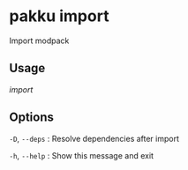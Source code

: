 # pakku import

Import modpack

## Usage

<snippet id="snippet-cmd">

<var name="cmd">import</var>
<var name="help"></var>
<include from="_template_cmd.md" element-id="template-cmd"/>

</snippet>

## Options

<snippet id="snippet-options">

`-D`, `--deps`
: Resolve dependencies after import

`-h`, `--help`
: Show this message and exit

</snippet>
